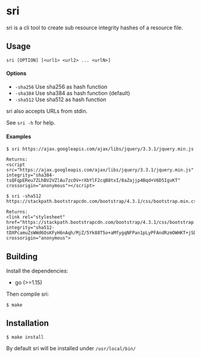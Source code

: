 # sri

sri is a cli tool to create sub resource integrity hashes of a resource file.

## Usage

`sri [OPTION] [<url1> <url2> ... <urlN>]`

#### Options

- `-sha256` Use sha256 as hash function
- `-sha384` Use sha384 as hash function (default)
- `-sha512` Use sha512 as hash function

sri also accepts URLs from stdin.

See `sri -h` for help.

#### Examples

````
$ sri https://ajax.googleapis.com/ajax/libs/jquery/3.3.1/jquery.min.js

Returns:
<script src="https://ajax.googleapis.com/ajax/libs/jquery/3.3.1/jquery.min.js" integrity="sha384-tsQFqpEReu7ZLhBV2VZlAu7zcOV+rXbYlF2cqB8txI/8aZajjp4Bqd+V6D5IgvKT" crossorigin="anonymous"></script>
````

````
$ sri -sha512 https://stackpath.bootstrapcdn.com/bootstrap/4.3.1/css/bootstrap.min.css

Returns:
<link rel="stylesheet" href="https://stackpath.bootstrapcdn.com/bootstrap/4.3.1/css/bootstrap.min.css" integrity="sha512-tDXPcamuZsWWd6OsKFyH6nAqh/MjZ/5Yk88T5o+aMfygqNFPan1pLyPFAndRzmOWHKT+jSDzWpJv8krj6x1LMA==" crossorigin="anonymous">
````

## Building

Install the dependencies:

- go (>=1.15)

Then compile sri:

````
$ make
````

## Installation

````
$ make install
````

By default sri will be installed under `/usr/local/bin/`
